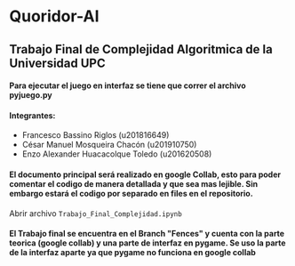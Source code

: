 # Quoridor-AI
## Trabajo Final de Complejidad Algoritmica de la Universidad UPC
#### Para ejecutar el juego en interfaz se tiene que correr el archivo pyjuego.py
#### Integrantes: 
* Francesco Bassino Riglos (u201816649)
* César Manuel Mosqueira Chacón (u201910750)
* Enzo Alexander Huacacolque Toledo (u201620508)
#### El documento principal será realizado en google Collab, esto para poder comentar el codigo de manera detallada y que sea mas lejible. Sin embargo estará el codigo por separado en files en el repositorio.
Abrir archivo `Trabajo_Final_Complejidad.ipynb`
#### El Trabajo final se encuentra en el Branch "Fences" y cuenta con la parte teorica (google collab) y una parte de interfaz en pygame. Se uso la parte de la interfaz aparte ya que pygame no funciona en google collab

